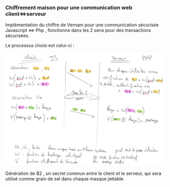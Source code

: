 <h3>Chiffrement maison pour une communication web client<=>serveur</h3>

Implémentation du chiffre de Vernam pour une communication sécurisée Javascript <=> Php , fonctionne dans les 2 sens pour des transactions sécurisées.

Le processus choisi est celui-ci :

![alt text](https://raw.githubusercontent.com/PoujadeOlivier/Chiffrement_Vernam_Php_Javascript/main/Processus_chiffrement_client_serveur.jpg) 

 Génération de B2 , un secret commun entre le client et le serveur, qui sera utilisé comme grain de sel dans chaque masque jettable.
